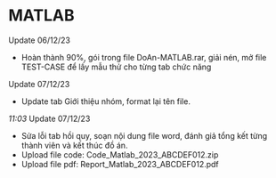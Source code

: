 # MATLAB
Update 06/12/23
- Hoàn thành 90%, gói trong file DoAn-MATLAB.rar, giải nén, mở file TEST-CASE để lấy mẫu thử cho từng tab chức năng

Update 07/12/23
- Update tab Giới thiệu nhóm, format lại tên file.

*11:03* Update 07/12/23
- Sửa lỗi tab hồi quy, soạn nội dung file word, đánh giả tổng kết từng thành viên và kết thúc đồ án.
- Upload file code: Code_Matlab_2023_ABCDEF012.zip
- Upload file pdf: Report_Matlab_2023_ABCDEF012.pdf
